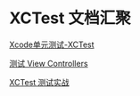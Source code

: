 # XCTest 文档汇聚

[Xcode单元测试-XCTest](http://yulingtianxia.com/blog/2014/04/28/iosdan-yuan-ce-shi-xctest/)

[测试 View Controllers](https://objccn.io/issue-1-3/)

[XCTest 测试实战](https://objccn.io/issue-15-2/)

